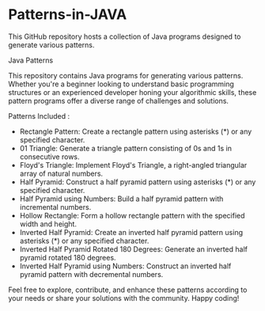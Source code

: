 # Patterns-in-JAVA
This GitHub repository hosts a collection of Java programs designed to generate various patterns.

Java Patterns

This repository contains Java programs for generating various patterns. Whether you're a beginner looking to understand basic programming structures or an experienced developer honing your algorithmic skills, these pattern programs offer a diverse range of challenges and solutions.

Patterns Included :
- Rectangle Pattern: Create a rectangle pattern using asterisks (*) or any specified character.
- 01 Triangle: Generate a triangle pattern consisting of 0s and 1s in consecutive rows.
- Floyd's Triangle: Implement Floyd's Triangle, a right-angled triangular array of natural numbers.
- Half Pyramid: Construct a half pyramid pattern using asterisks (*) or any specified character.
- Half Pyramid using Numbers: Build a half pyramid pattern with incremental numbers.
- Hollow Rectangle: Form a hollow rectangle pattern with the specified width and height.
- Inverted Half Pyramid: Create an inverted half pyramid pattern using asterisks (*) or any specified character.
- Inverted Half Pyramid Rotated 180 Degrees: Generate an inverted half pyramid rotated 180 degrees.
- Inverted Half Pyramid using Numbers: Construct an inverted half pyramid pattern with decremental numbers.

Feel free to explore, contribute, and enhance these patterns according to your needs or share your solutions with the community. Happy coding!
